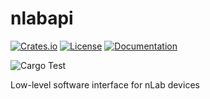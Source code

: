 # nlabapi
[![Crates.io](https://img.shields.io/crates/v/nlabapi)](https://crates.io/crates/nlabapi)
[![License](https://img.shields.io/crates/l/nlabapi)](LICENSE)
[![Documentation](https://docs.rs/nlabapi/badge.svg)](https://docs.rs/nlabapi)

![Cargo Test](https://github.com/nLabs-nScope/nlabapi/actions/workflows/tests.yml/badge.svg)

Low-level software interface for nLab devices